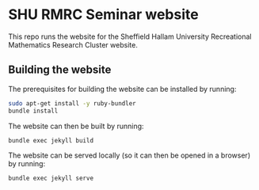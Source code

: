 # SHU RMRC Seminar website
This repo runs the website for the Sheffield Hallam University Recreational
Mathematics Research Cluster website.

## Building the website
The prerequisites for building the website can be installed by running:

```bash
sudo apt-get install -y ruby-bundler
bundle install
```

The website can then be built by running:

```bash
bundle exec jekyll build
```

The website can be served locally (so it can then be opened in a browser) by running:

```bash
bundle exec jekyll serve
```
